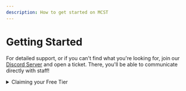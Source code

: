 ```yaml
---
description: How to get started on MCST
---
```


# Getting Started

For detailed support, or if you can't find what you're looking for, join our [Discord Server](https://discord.gg/dzAxSz5C4x) and open a ticket. There, you'll be able to communicate directly with staff!

<details>

<summary>Claiming your Free Tier</summary>

1\) Navigate to the "Our Products" page.

![](<.gitbook/assets/image (9).png>)\
\
2\) Select "View Plan" for the option you're looking for.

![](<.gitbook/assets/image (39).png>)\
\
3\) Find a Free Option, and select "Add to Cart"

![](<.gitbook/assets/image (12).png>)



For more powerful servers, you'll be looking at getting one of MCST's Premium Options.

</details>

